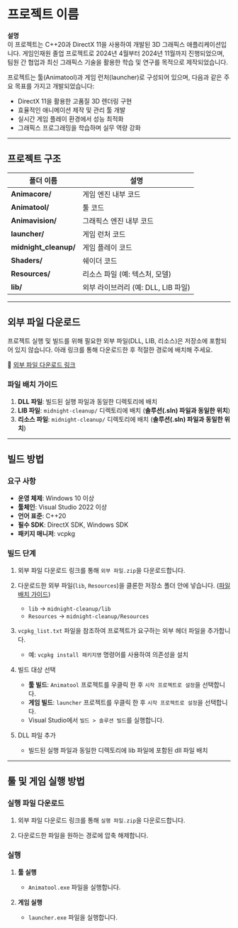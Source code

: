 # 프로젝트 이름

**설명**  
이 프로젝트는 C++20과 DirectX 11을 사용하여 개발된 3D 그래픽스 애플리케이션입니다.
게임인재원 졸업 프로젝트로 2024년 4월부터 2024년 11월까지 진행되었으며, 팀원 간 협업과 최신 그래픽스 기술을 활용한 학습 및 연구를 목적으로 제작되었습니다.

프로젝트는 툴(Animatool)과 게임 런처(launcher)로 구성되어 있으며, 다음과 같은 주요 목표를 가지고 개발되었습니다:

- DirectX 11을 활용한 고품질 3D 렌더링 구현
- 효율적인 애니메이션 제작 및 관리 툴 개발
- 실시간 게임 플레이 환경에서 성능 최적화
- 그래픽스 프로그래밍을 학습하며 실무 역량 강화

---

## 프로젝트 구조

| 폴더 이름            | 설명                              |
|----------------------|------------------------------------|
| **Animacore/**       | 게임 엔진 내부 코드               |
| **Animatool/**       | 툴 코드                            |
| **Animavision/**     | 그래픽스 엔진 내부 코드           |
| **launcher/**        | 게임 런처 코드                     |
| **midnight_cleanup/**| 게임 플레이 코드                   |
| **Shaders/**         | 쉐이더 코드                        |
| **Resources/**       | 리소스 파일 (예: 텍스처, 모델)     |
| **lib/**             | 외부 라이브러리 (예: DLL, LIB 파일) |
---

## 외부 파일 다운로드

프로젝트 실행 및 빌드를 위해 필요한 외부 파일(DLL, LIB, 리소스)은 저장소에 포함되어 있지 않습니다. 아래 링크를 통해 다운로드한 후 적절한 경로에 배치해 주세요.

🔗 [외부 파일 다운로드 링크](http://naver.me/xhzusCaQ)

### 파일 배치 가이드
1. **DLL 파일**: 빌드된 실행 파일과 동일한 디렉토리에 배치
2. **LIB 파일**: `midnight-cleanup/` 디렉토리에 배치 (**솔루션(.sln) 파일과 동일한 위치**)
3. **리소스 파일**: `midnight-cleanup/` 디렉토리에 배치 (**솔루션(.sln) 파일과 동일한 위치**)

---

## 빌드 방법

### 요구 사항
- **운영 체제**: Windows 10 이상
- **툴체인**: Visual Studio 2022 이상
- **언어 표준**: C++20
- **필수 SDK**: DirectX SDK, Windows SDK
- **패키지 매니저**: vcpkg

### 빌드 단계
1. 외부 파일 다운로드 링크를 통해 `외부 파일.zip`을 다운로드합니다.

2. 다운로드한 외부 파일(`lib`, `Resources`)을 클론한 저장소 폴더 안에 넣습니다. ([파일 배치 가이드](#파일-배치-가이드))
   - `lib` -> `midnight-cleanup/lib`
   - `Resources` -> `midnight-cleanup/Resources`

3. `vcpkg_list.txt` 파일을 참조하여 프로젝트가 요구하는 외부 헤더 파일을 추가합니다.  
   - 예: `vcpkg install 패키지명` 명령어를 사용하여 의존성을 설치

4. 빌드 대상 선택
   - **툴 빌드**: `Animatool` 프로젝트를 우클릭 한 후 `시작 프로젝트로 설정`을 선택합니다.  
   - **게임 빌드**: `launcher` 프로젝트를 우클릭 한 후 `시작 프로젝트로 설정`을 선택합니다.  
   - Visual Studio에서 `빌드 > 솔루션 빌드`를 실행합니다.

5. DLL 파일 추가
   -  빌드된 실행 파일과 동일한 디렉토리에 lib 파일에 포함된 dll 파일 배치

   

---

## 툴 및 게임 실행 방법

### 실행 파일 다운로드
1. 외부 파일 다운로드 링크를 통해 `실행 파일.zip`을 다운로드합니다.

2. 다운로드한 파일을 원하는 경로에 압축 해제합니다.

### 실행
1. **툴 실행**  
   - `Animatool.exe` 파일을 실행합니다.

2. **게임 실행**  
   - `launcher.exe` 파일을 실행합니다.
